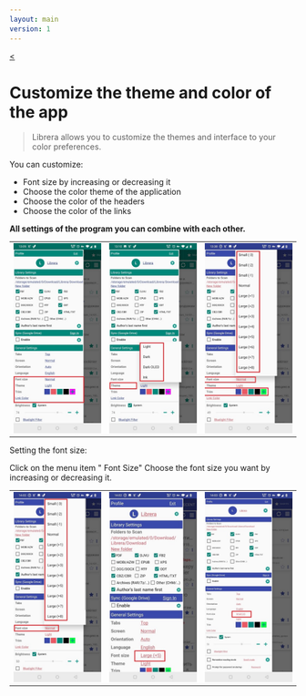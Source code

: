 ```yaml
---
layout: main
version: 1
---
```

[<](/wiki/faq)

# Customize the theme and color of the app


> Librera allows you to customize the themes and interface to your color preferences.

You can customize:

* Font size by increasing or decreasing it
* Choose the color theme of the application
* Choose the color of the headers
* Choose the color of the links

**All settings of the program you can combine with each other.**


||||
|-|-|-|
|![](1.jpg)|![](2.jpg)|![](3.jpg)|


Setting the font size:

Click on the menu item " Font Size"
Choose the font size you want by increasing or decreasing it.

||||
|-|-|-|
|![](34.jpg)|![](32.jpg)|![](33.jpg)|
